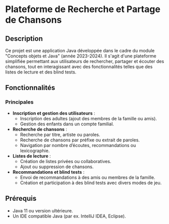 # Plateforme de Recherche et Partage de Chansons

## Description
Ce projet est une application Java développée dans le cadre du module "Concepts objets et Java" (année 2023-2024). Il s'agit d'une plateforme simplifiée permettant aux utilisateurs de rechercher, partager et écouter des chansons, tout en interagissant avec des fonctionnalités telles que des listes de lecture et des blind tests.

## Fonctionnalités
### Principales
- **Inscription et gestion des utilisateurs** :
  - Inscription des adultes (ajout des membres de la famille ou amis).
  - Gestion des enfants dans un compte familial.
- **Recherche de chansons** :
  - Recherche par titre, artiste ou paroles.
  - Recherche de chansons par préfixe ou extrait de paroles.
  - Navigation par nombre d’écoutes, recommandations ou lexicographie.
- **Listes de lecture** :
  - Création de listes privées ou collaboratives.
  - Ajout ou suppression de chansons.
- **Recommandations et blind tests** :
  - Envoi de recommandations à des amis ou membres de la famille.
  - Création et participation à des blind tests avec divers modes de jeu.

## Prérequis
- Java 11 ou version ultérieure.
- Un IDE compatible Java (par ex. IntelliJ IDEA, Eclipse).
